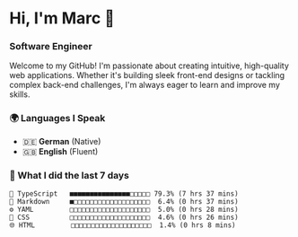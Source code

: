 # Hi, I'm Marc 👋 
### Software Engineer

Welcome to my GitHub! I'm passionate about creating intuitive, high-quality web applications. Whether it's building sleek front-end designs or tackling complex back-end challenges, I'm always eager to learn and improve my skills.  

### 🌍 Languages I Speak  
- 🇩🇪 **German** (Native)  
- 🇬🇧 **English** (Fluent)

### 🤯 What I did the last 7 days

```
🔷 TypeScript   ■■■■■■■■■■■■■■■□□□□□ 79.3% (7 hrs 37 mins)
📝 Markdown     ■□□□□□□□□□□□□□□□□□□□  6.4% (0 hrs 37 mins)
⚙️ YAML         □□□□□□□□□□□□□□□□□□□□  5.0% (0 hrs 28 mins)
🎨 CSS          □□□□□□□□□□□□□□□□□□□□  4.6% (0 hrs 26 mins)
🌐 HTML         □□□□□□□□□□□□□□□□□□□□  1.4% (0 hrs 8 mins)
```